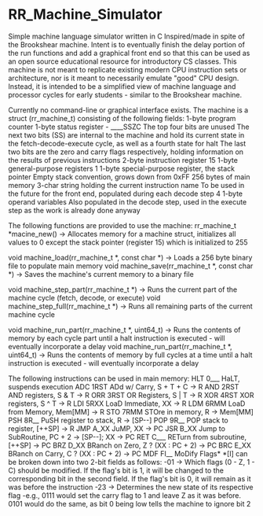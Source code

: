 # RR_Machine_Simulator
Simple machine language simulator written in C
Inspired/made in spite of the Brookshear machine. Intent is to eventually finish the delay portion of the run functions and add a graphical front end so that this can be used as an open source educational resource for introductory CS classes.
This machine is not meant to replicate existing modern CPU instruction sets or architecture, nor is it meant to necessarily emulate "good" CPU design. Instead, it is intended to be a simplified view of machine language and processor cycles for early students - similar to the Brookshear machine. 

Currently no command-line or graphical interface exists. The machine is a struct (rr_machine_t) consisting of the following fields:
  1-byte program counter
  1-byte status register - ____SSZC
    The top four bits are unused
    The next two bits (SS) are internal to the machine and hold its current state in the fetch-decode-execute cycle, as well as a fourth state for halt
    The last two bits are the zero and carry flags respectively, holding information on the results of previous instructions
  2-byte instruction register
  15 1-byte general-purpose registers
  1 1-byte special-purpose register, the stack pointer
    Empty stack convention, grows down from 0xFF
  256 bytes of main memory
  3-char string holding the current instruction name
    To be used in the future for the front end, populated during each decode step
  4 1-byte operand variables
    Also populated in the decode step, used in the execute step as the work is already done anyway

The following functions are provided to use the machine:
  rr_machine_t *macine_new() -> Allocates memory for a machine struct, initializes all values to 0 except the stack pointer (register 15) which is initialized to 255
  
  void machine_load(rr_machine_t *, const char *) -> Loads a 256 byte binary file to populate main memory
  void machine_save(rr_machine_t *, const char *) -> Saves the machine's current memory to a binary file
  
  void machine_step_part(rr_machine_t *) -> Runs the current part of the machine cycle (fetch, decode, or execute)
  void machine_step_full(rr_machine_t *) -> Runs all remaining parts of the current machine cycle

  void machine_run_part(rr_machine_t *, uint64_t) -> Runs the contents of memory by each cycle part until a halt instruction is executed - will eventually incorporate a delay
  void machine_run_part(rr_machine_t *, uint64_t) -> Runs the contents of memory by full cycles at a time until a halt instruction is executed - will eventually incorporate a delay

The following instructions can be used in main memory:
  HLT		0___	HaLT, suspends execution
  ADC		1RST	ADd w/ Carry, S + T + C -> R
  AND		2RST	AND registers, S & T -> R
  ORR		3RST	OR Registers, S | T -> R
  XOR		4RST	XOR registers, S ^ T -> R
  LDI		5RXX	LoaD Immediate, XX -> R
  LDM		6RMM	LoaD from Memory, Mem[MM] -> R
  STO		7RMM	STOre in memory, R -> Mem[MM]
  PSH		8R__	PuSH register to stack, R -> [SP--]
  POP		9R__	POP stack to register, [++SP] -> R
  JMP		A_XX	JuMP, XX -> PC
  JSR		B_XX	Jump to SubRoutine, PC + 2 -> [SP--]; XX -> PC
  RET		C___	RETurn from subroutine, [++SP] -> PC
  BRZ		D_XX	BRanch on Zero, Z ? (XX : PC + 2) -> PC
  BRC		E_XX	BRanch on Carry, C ? (XX : PC + 2) -> PC
  MDF		FI__	MoDify Flags*
*[I] can be broken down into two 2-bit fields as follows:
-01 -> Which flags (0 - Z, 1 - C) should be modified. If the flag's bit is 1, it will be changed to the corresponding bit in the second field. If the flag's bit is 0, it will remain as it was before the instruction
-23 -> Determines the new state of its respective flag
-e.g., 0111 would set the carry flag to 1 and leave Z as it was before. 0101 would do the same, as bit 0 being low tells the machine to ignore bit 2
